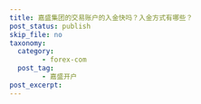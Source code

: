 ```yaml
---
title: 嘉盛集团的交易账户的入金快吗？入金方式有哪些？
post_status: publish
skip_file: no
taxonomy:
  category:
        - forex-com
  post_tag:
        - 嘉盛开户
post_excerpt: 
---
```

